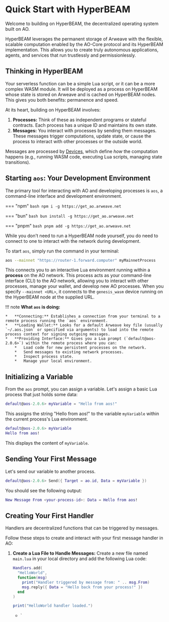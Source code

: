 # Quick Start with HyperBEAM

Welcome to building on HyperBEAM, the decentralized operating system built on AO.

HyperBEAM leverages the permanent storage of Arweave with the flexible, scalable computation enabled by the AO-Core protocol and its HyperBEAM implementation. This allows you to create truly autonomous applications, agents, and services that run trustlessly and permissionlessly.

<!-- ## Why build on HyperBEAM?

Current cloud providers offer centralized compute, which means you have to trust them with your data and your money.  HyperBEAM flips the script and gives you severless decentralized compute where you own your data and you pay for only what you need.  -->

## Thinking in HyperBEAM

Your serverless function can be a simple Lua script, or it can be a more complex WASM module. It will be deployed as a process on HyperBEAM whose state is stored on Arweave and is cached on HyperBEAM nodes. This gives you both benefits: permanence and speed.
    
At its heart, building on HyperBEAM involves:

1.  **Processes:** Think of these as independent programs or stateful contracts. Each process has a unique ID and maintains its own state.
2.  **Messages:** You interact with processes by sending them messages. These messages trigger computations, update state, or cause the process to interact with other processes or the outside world.

Messages are processed by [Devices](../introduction/ao-devices.md), which define *how* the computation happens (e.g., running WASM code, executing Lua scripts, managing state transitions).

## Starting `aos`: Your Development Environment

The primary tool for interacting with AO and developing processes is `aos`, a command-line interface and development environment.

=== "npm"
    ```bash
    npm i -g https://get_ao.arweave.net
    ```

=== "bun"
    ```bash
    bun install -g https://get_ao.arweave.net
    ```

=== "pnpm"
    ```bash
    pnpm add -g https://get_ao.arweave.net
    ```

While you don't need to run a HyperBEAM node yourself, you do need to connect to one to interact with the network during development.

To start `aos`, simply run the command in your terminal:

```bash
aos --mainnet "https://router-1.forward.computer" myMainnetProcess
```

This connects you to an interactive Lua environment running within a **process** on the AO network. This process acts as your command-line interface (CLI) to the AO network, allowing you to interact with other processes, manage your wallet, and develop new AO processes. When you specify `--mainnet <URL>`, it connects to the `genesis_wasm` device running on the HyperBEAM node at the supplied URL.

!!! note
    **What `aos` is doing:**

    *   **Connecting:** Establishes a connection from your terminal to a remote process running the `aos` environment.
    *   **Loading Wallet:** Looks for a default Arweave key file (usually `~/.aos.json` or specified via arguments) to load into the remote process context for signing outgoing messages.
    *   **Providing Interface:** Gives you a Lua prompt (`default@aos-2.0.6>`) within the remote process where you can:
        *   Load code for new persistent processes on the network.
        *   Send messages to existing network processes.
        *   Inspect process state.
        *   Manage your local environment.

## Initializing a Variable

From the `aos` prompt, you can assign a variable. Let's assign a basic Lua process that just holds some data:

```lua
default@aos-2.0.6> myVariable = "Hello from aos!"
```

This assigns the string "Hello from aos!" to the variable `myVariable` within the current process's Lua environment.

```lua
default@aos-2.0.6> myVariable
Hello from aos!
```

This displays the content of `myVariable`.

## Sending Your First Message

Let's send our variable to another process.

```lua
default@aos-2.0.6> Send({ Target = ao.id, Data = myVariable })
```

You should see the following output:

```lua
New Message From <your-process-id>: Data = Hello from aos!
```

## Creating Your First Handler

Handlers are decentralized functions that can be triggered by messages.

Follow these steps to create and interact with your first message handler in AO:

1.  **Create a Lua File to Handle Messages:**
    Create a new file named `main.lua` in your local directory and add the following Lua code:

    ```lua
    Handlers.add(
      "HelloWorld",
      function(msg)
        print("Handler triggered by message from: " .. msg.From)
        msg.reply({ Data = "Hello back from your process!" })
      end
    )

    print("HelloWorld handler loaded.")
    ```

    *   `